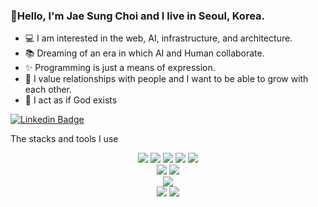 ### 👋Hello, I'm Jae Sung Choi and I live in Seoul, Korea.

- 💻 I am interested in the web, AI, infrastructure, and architecture.
- 📚 Dreaming of an era in which AI and Human collaborate.
- ✨ Programming is just a means of expression.
- 💚 I value relationships with people and I want to be able to grow with each other.
- 📖 I act as if God exists

[![Linkedin Badge](https://img.shields.io/badge/-LinkedIn-blue?style=flat-square&logo=Linkedin&logoColor=white&link=https://www.linkedin.com/in/jaesung-choi-7931a1207/)](https://www.linkedin.com/in/jaesung-choi-7931a1207/)


The stacks and tools I use

<center>
<img src="https://img.shields.io/badge/.NET-512BD4?style=flat-square&logo=.NET&logoColor=f4f4f4"> <img src="https://img.shields.io/badge/Blob-0078D4?style=flat-square&logo=Microsoft Azure&logoColor=f4f4f4"> <img src="https://img.shields.io/badge/AI%20Search-0078D4?logo=microsoftazure"> <img src="https://img.shields.io/badge/App Service-0078D4?style=flat-square&logo=Microsoft Azure&logoColor=f4f4f4"> <img src="https://img.shields.io/badge/Azure Functions-0078D4?style=flat-square&logo=Azure Functions&logoColor=f4f4f4"> 
</center>  

<center>
<img src="https://img.shields.io/badge/Csharp-512BD4?logo=C%23"> <img src="https://img.shields.io/badge/JavaScript-F7DF1E?style=flat-square&logo=JavaScript&logoColor=262626"> 
</center>

<center>
<img src="https://img.shields.io/badge/Blazor-512BD4?style=flat-square&logo=Blazor&logoColor=f4f4f4"> 
</center>

<center>
<img src="https://img.shields.io/badge/MongoDB-47A248?style=flat-square&logo=MongoDB&logoColor=f4f4f4"> <img src="https://img.shields.io/badge/CosmosDB-0078D4?logo=microsoftazure">
</center>
